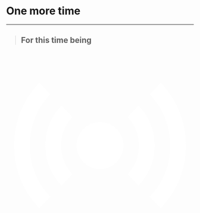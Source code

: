 # One more time
***
> ## For this time being
<div class="ytp-offline-slate ytp-offline-slate-single-text-line" data-layer="4" style="background-image: url(&quot;//i.ytimg.com/vi/bziZbNi7QDE/maxresdefault_live.jpg&quot;);"><div class="ytp-offline-slate-bar"><span class="ytp-offline-slate-icon"><svg fill="#fff" height="100%" viewBox="0 0 24 24" width="100%"><path d="M16.94 6.91l-1.41 1.45c.9.94 1.46 2.22 1.46 3.64s-.56 2.71-1.46 3.64l1.41 1.45c1.27-1.31 2.05-3.11 2.05-5.09s-.78-3.79-2.05-5.09zM19.77 4l-1.41 1.45C19.98 7.13 21 9.44 21 12.01c0 2.57-1.01 4.88-2.64 6.54l1.4 1.45c2.01-2.04 3.24-4.87 3.24-7.99 0-3.13-1.23-5.96-3.23-8.01zM7.06 6.91c-1.27 1.3-2.05 3.1-2.05 5.09s.78 3.79 2.05 5.09l1.41-1.45c-.9-.94-1.46-2.22-1.46-3.64s.56-2.71 1.46-3.64L7.06 6.91zM5.64 5.45L4.24 4C2.23 6.04 1 8.87 1 11.99c0 3.13 1.23 5.96 3.23 8.01l1.41-1.45C4.02 16.87 3 14.56 3 11.99s1.01-4.88 2.64-6.54z"></path><circle cx="12" cy="12" r="3"></circle></svg></span><span class="ytp-offline-slate-buttons"></span></div></div>
